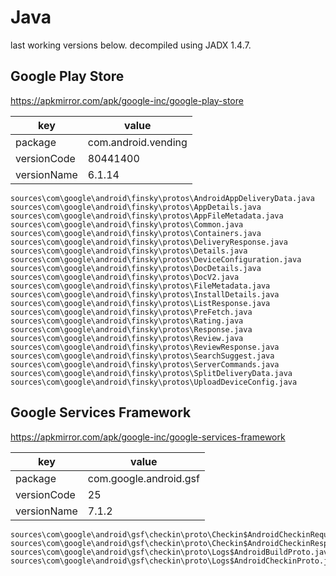 # Java

last working versions below. decompiled using JADX 1.4.7.

## Google Play Store

https://apkmirror.com/apk/google-inc/google-play-store

key             | value
----------------|--------------------
package         | com.android.vending
versionCode     | 80441400
versionName     | 6.1.14

~~~
sources\com\google\android\finsky\protos\AndroidAppDeliveryData.java
sources\com\google\android\finsky\protos\AppDetails.java
sources\com\google\android\finsky\protos\AppFileMetadata.java
sources\com\google\android\finsky\protos\Common.java
sources\com\google\android\finsky\protos\Containers.java
sources\com\google\android\finsky\protos\DeliveryResponse.java
sources\com\google\android\finsky\protos\Details.java
sources\com\google\android\finsky\protos\DeviceConfiguration.java
sources\com\google\android\finsky\protos\DocDetails.java
sources\com\google\android\finsky\protos\DocV2.java
sources\com\google\android\finsky\protos\FileMetadata.java
sources\com\google\android\finsky\protos\InstallDetails.java
sources\com\google\android\finsky\protos\ListResponse.java
sources\com\google\android\finsky\protos\PreFetch.java
sources\com\google\android\finsky\protos\Rating.java
sources\com\google\android\finsky\protos\Response.java
sources\com\google\android\finsky\protos\Review.java
sources\com\google\android\finsky\protos\ReviewResponse.java
sources\com\google\android\finsky\protos\SearchSuggest.java
sources\com\google\android\finsky\protos\ServerCommands.java
sources\com\google\android\finsky\protos\SplitDeliveryData.java
sources\com\google\android\finsky\protos\UploadDeviceConfig.java
~~~

## Google Services Framework

https://apkmirror.com/apk/google-inc/google-services-framework

key         | value
------------|-----------------------
package     | com.google.android.gsf
versionCode | 25
versionName | 7.1.2

~~~
sources\com\google\android\gsf\checkin\proto\Checkin$AndroidCheckinRequest.java
sources\com\google\android\gsf\checkin\proto\Checkin$AndroidCheckinResponse.java
sources\com\google\android\gsf\checkin\proto\Logs$AndroidBuildProto.java
sources\com\google\android\gsf\checkin\proto\Logs$AndroidCheckinProto.java
~~~
